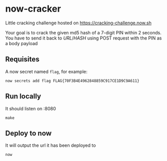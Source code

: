 # now-cracker

Little cracking challenge hosted on https://cracking-challenge.now.sh

Your goal is to crack the given md5 hash of a 7-digit PIN within 2 seconds.
You have to send it back to *URL*/*HASH* using POST request with the PIN as a body payload

## Requisites

A now secret named `flag`, for example:

	now secrets add flag FLAG{70F3B4E4962848859C917CE1D9C9A611}

## Run locally

It should listen on :8080

	make
	
## Deploy to now

It will output the url it has been deployed to

	now
